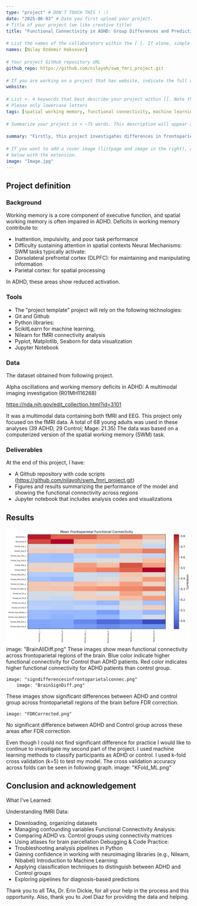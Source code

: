 ```yaml
---
type: "project" # DON'T TOUCH THIS ! :)
date: "2025-06-03" # Date you first upload your project.
# Title of your project (we like creative title)
title: "Functional Connectivity in ADHD: Group Differences and Predictive Modeling During Spatial Working Memory Task"

# List the names of the collaborators within the [ ]. If alone, simple put your name within []
names: [Nilay Ozdemir Haksever]

# Your project GitHub repository URL
github_repo: https://github.com/nilayoh/swm_fmri_project.git

# If you are working on a project that has website, indicate the full url including "https://" below or leave it empty.
website:

# List +- 4 keywords that best describe your project within []. Note that the project summary also involves a number of key words. Those are listed on top of the [github repository](https://github.com/brainhack-school2020/project_template), click `manage topics`.
# Please only lowercase letters
tags: [spatial working memory, functional connectivity, machine learning, ADHD]

# Summarize your project in < ~75 words. This description will appear at the top of your page and on the list page with other projects..

summary: "Firstly, this project investigates differences in frontoparietal brain connectivity between individuals diagnosed with ADHD and control participants during Spatial Working Memory Task, using fMRI-based connectivity data. In the second part of this project, To classify individuals as either having ADHD or being in control group based on functional connectivity data features machine learning models was tested by using k-fold cross validation. "

# If you want to add a cover image (listpage and image in the right), add it to your directory and indicate the name
# below with the extension.
image: "Image.jpg"
---
```

<!-- This is an html comment and this won't appear in the rendered page. You are now editing the "content" area, the core of your description. Everything that you can do in markdown is allowed below. We added a couple of comments to guide your through documenting your progress. -->

## Project definition

### Background
Working memory is a core component of executive function, and spatial working memory is often impaired in ADHD.
Deficits in working memory contribute to:
* Inattention, impulsivity, and poor task performance
* Difficulty sustaining attention in spatial contexts
Neural Mechanisms:
SWM tasks typically activate:
* Dorsolateral prefrontal cortex (DLPFC): for maintaining and manipulating information
* Parietal cortex: for spatial processing

In ADHD, these areas show reduced activation.

### Tools

* The "project template" project will rely on the following technologies:
* Git and Github
* Python libraries: 
* ScikitLearn for machine learning, 
* Nilearn for fMRI connectivity analysis 
* Pyplot, Matplotlib, Seaborn for data visualization
* Jupyter Notebook

### Data
The dataset obtained from following project.

Alpha oscillations and working memory deficits in ADHD: A multimodal imaging investigation (R01MH116268)

https://nda.nih.gov/edit_collection.html?id=3101

It was a multimodal data containing both fMRI and EEG. This project only focused on the fMRI data. A total of 68 young adults was used in these analyses (39 ADHD, 29 Control; Mage: 21.35)
The data was based on a computerized version of the spatial working memory (SWM) task. 



### Deliverables

At the end of this project, I have:
- A Github repository with code scripts (https://github.com/nilayoh/swm_fmri_project.git)
- Figures and results summarizing the performance of the model and showing the functional connectivity across regions
- Jupyter notebook that includes analysis codes and visualizations


## Results
![meanfrontoparietalfconn](meanfrontoparietalfunctionalconnectivity.png)
	image: "BrainAllDiff.png"
These images show mean functional connectivity across frontoparietal regions of the brain. Blue color indicate higher functional connectivity for Control than ADHD patients. Red color indicates higher functional connectivity for ADHD patients than control group.
 	
	image: "signdifferencesinfrontoparietalconnec.png"
        image: "BrainSignDiff.png"
These images show significant differences between ADHD and control group across frontoparietall regions of the brain before FDR correction.

	image: "FDRCorrected.png"
No significant difference between ADHD and Control group across these areas after FDR correction.

Even though I could not find significant difference for practice I would like to continue to investigate my second part of the project.
I used machine learning methods to classify participants as ADHD or control. I used k-fold cross validation (k=5) to test my model.
The cross validation accuracy across folds can be seen in following graph.
	image: "KFold_ML.png"

## Conclusion and acknowledgement

What I’ve Learned:

Understanding fMRI Data:
* Downloading, organizing datasets
* Managing confounding variables
Functional Connectivity Analysis:
* Comparing ADHD vs. Control groups using connectivity matrices
* Using atlases for brain parcellation
Debugging & Code Practice:
* Troubleshooting analysis pipelines in Python
* Gaining confidence in working with neuroimaging libraries (e.g., Nilearn, Nibabel)
Introduction to Machine Learning:
* Applying classification techniques to distinguish between ADHD and Control groups
* Exploring pipelines for diagnosis-based predictions

Thank you to all TAs, Dr. Erin Dickie, for all your help in the process and this opportunity. Also, thank you to Joel Diaz for providing the data and helping. 

